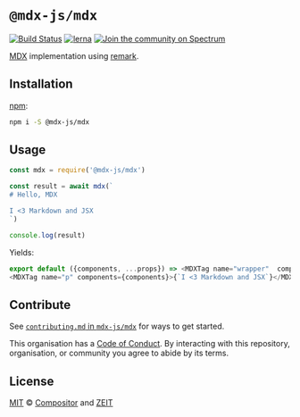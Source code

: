 # `@mdx-js/mdx`

[![Build Status][build-badge]][build]
[![lerna][lerna-badge]][lerna]
[![Join the community on Spectrum][spectrum-badge]][spectrum]

[MDX][] implementation using [remark][].

## Installation

[npm][]:

```sh
npm i -S @mdx-js/mdx
```

## Usage

```js
const mdx = require('@mdx-js/mdx')

const result = await mdx(`
# Hello, MDX

I <3 Markdown and JSX
`)

console.log(result)
```

Yields:

```js
export default ({components, ...props}) => <MDXTag name="wrapper"  components={components}><MDXTag name="h1" components={components}>{`Hello, MDX`}</MDXTag>
<MDXTag name="p" components={components}>{`I <3 Markdown and JSX`}</MDXTag></MDXTag>
```

## Contribute

See [`contributing.md` in `mdx-js/mdx`][contributing] for ways to get started.

This organisation has a [Code of Conduct][coc].
By interacting with this repository, organisation, or community you agree to
abide by its terms.

## License

[MIT][] © [Compositor][] and [ZEIT][]

<!-- Definitions -->

[build]: https://travis-ci.org/mdx-js/mdx

[build-badge]: https://travis-ci.org/mdx-js/mdx.svg?branch=master

[lerna]: https://lernajs.io/

[lerna-badge]: https://img.shields.io/badge/maintained%20with-lerna-cc00ff.svg

[spectrum]: https://spectrum.chat/mdx

[spectrum-badge]: https://withspectrum.github.io/badge/badge.svg

[contributing]: https://github.com/mdx-js/mdx/blob/master/contributing.md

[coc]: https://github.com/mdx-js/mdx/blob/master/code-of-conduct.md

[mit]: license

[remark]: https://github.com/remarkjs/remark

[compositor]: https://compositor.io

[zeit]: https://zeit.co

[mdx]: https://github.com/mdx-js/mdx

[npm]: https://docs.npmjs.com/cli/install
